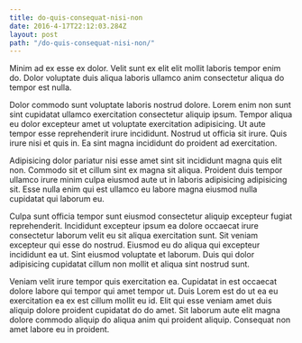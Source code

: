 ```yaml
---
title: do-quis-consequat-nisi-non
date: 2016-4-17T22:12:03.284Z
layout: post
path: "/do-quis-consequat-nisi-non/"
---
```


Minim ad ex esse ex dolor. Velit sunt ex elit elit mollit laboris tempor enim do. Dolor voluptate duis aliqua laboris ullamco anim consectetur aliqua do tempor est nulla.

Dolor commodo sunt voluptate laboris nostrud dolore. Lorem enim non sunt sint cupidatat ullamco exercitation consectetur aliquip ipsum. Tempor aliqua eu dolor excepteur amet ut voluptate exercitation adipisicing. Ut aute tempor esse reprehenderit irure incididunt. Nostrud ut officia sit irure. Quis irure nisi et quis in. Ea sint magna incididunt do proident ad exercitation.

Adipisicing dolor pariatur nisi esse amet sint sit incididunt magna quis elit non. Commodo sit et cillum sint ex magna sit aliqua. Proident duis tempor ullamco irure minim culpa eiusmod aute ut in laboris adipisicing adipisicing sit. Esse nulla enim qui est ullamco eu labore magna eiusmod nulla cupidatat qui laborum eu.

Culpa sunt officia tempor sunt eiusmod consectetur aliquip excepteur fugiat reprehenderit. Incididunt excepteur ipsum ea dolore occaecat irure consectetur laborum velit eu sit aliqua exercitation sunt. Sit veniam excepteur qui esse do nostrud. Eiusmod eu do aliqua qui excepteur incididunt ea ut. Sint eiusmod voluptate et laborum. Duis qui dolor adipisicing cupidatat cillum non mollit et aliqua sint nostrud sunt.

Veniam velit irure tempor quis exercitation ea. Cupidatat in est occaecat dolore labore qui tempor qui amet tempor ut. Duis Lorem est do ut ea eu exercitation ea ex est cillum mollit eu id. Elit qui esse veniam amet duis aliquip dolore proident cupidatat do do amet. Sit laborum aute elit magna dolore commodo aliquip do aliqua anim qui proident aliquip. Consequat non amet labore eu in proident.